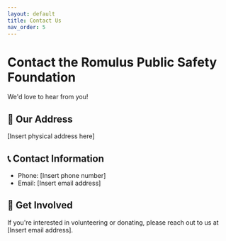 ```yaml
---
layout: default
title: Contact Us
nav_order: 5
---
```


# Contact the Romulus Public Safety Foundation

We'd love to hear from you!

## 📍 Our Address
[Insert physical address here]

## 📞 Contact Information
- Phone: [Insert phone number]
- Email: [Insert email address]

## 🤝 Get Involved
If you're interested in volunteering or donating, please reach out to us at [Insert email address].
